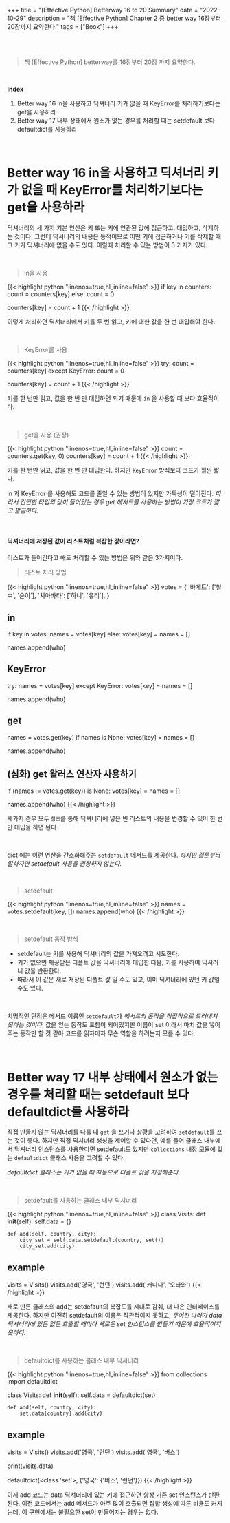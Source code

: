 +++
title = "[Effective Python] Betterway 16 to 20 Summary"
date = "2022-10-29"
description = "책 [Effective Python] Chapter 2 중 better way 16장부터 20장까지 요약한다."
tags = ["Book"]
+++



<br>
<br> 

> 책 [Effective Python] betterway를 16장부터 20장 까지 요약한다.

<br> 

**Index**
1. Better way 16 in을 사용하고 딕셔너리 키가 없을 때 KeyError를 처리하기보다는 get을 사용하라
2. Better way 17 내부 상태에서 원소가 없는 경우를 처리할 때는 setdefault 보다 defaultdict를 사용하라

<br> 

# Better way 16 in을 사용하고 딕셔너리 키가 없을 때 KeyError를 처리하기보다는 get을 사용하라

딕셔너리의 세 가지 기본 연산은 키 또는 키에 연관된 값에 접근하고, 대입하고, 삭제하는 것이다. 그런데 딕셔너리의 내용은 동적이므로 어떤 키에 접근하거나 키를 삭제할 때 그 키가 딕셔너리에 없을 수도 있다. 
이럴때 처리할 수 있는 방법이 3 가지가 있다. 

<br> 

> in을 사용 

{{< highlight python  "linenos=true,hl_inline=false" >}}
if key in counters: 
    count = counters[key]
else: 
    count = 0 

counters[key] = count + 1
{{< /highlight >}}

이렇게 처리하면 딕셔너리에서 키를 두 번 읽고, 키에 대한 값을 한 번 대입해야 한다. 

<br> 

> KeyError를 사용 

{{< highlight python  "linenos=true,hl_inline=false" >}}
try: 
    count = counters[key]
except KeyError: 
    count = 0 

counters[key] = count + 1
{{< /highlight >}}

키를 한 번만 읽고, 값을 한 번 만 대입하면 되기 때문에 `in` 을 사용할 때 보다 효율적이다.

<br> 

> get을 사용 (권장) 

{{< highlight python  "linenos=true,hl_inline=false" >}}
count = counters.get(key, 0)
counters[key] = count + 1
{{< /highlight >}}

키를 한 번만 읽고, 값을 한 번 만 대입한다. 하지만 `KeyError` 방식보다 코드가 훨씬 짧다.


in 과 KeyError 를 사용해도 코드를 줄일 수 있는 방법이 있지만 가독성이 떨어진다. _따라서 간단한 타입의 값이 들어있는 경우 get 메서드를 사용하는 방법이 가장 코드가 짧고 깔끔하다._ 

<br> 

#### 딕셔너리에 저장된 값이 리스트처럼 복잡한 값이라면? 

리스트가 들어간다고 해도 처리할 수 있는 방법은 위와 같은 3가지이다. 

> 리스트 처리 방법 

{{< highlight python  "linenos=true,hl_inline=false" >}}
votes = {
    '바게트': ['철수', '순이'], 
    '치아바타': ['하니', '유리'], 
}

## in ## 
if key in votes: 
    names = votes[key]
else: 
    votes[key] = names = []

names.append(who)


## KeyError ## 
try: 
    names = votes[key]
except KeyError: 
    votes[key] = names = []

names.append(who)


## get ## 
names = votes.get(key)
if names is None: 
    votes[key] = names = []

names.append(who)


## (심화) get 왈러스 연산자 사용하기 ## 
if (names := votes.get(key)) is None: 
    votes[key] = names = []

names.append(who)
{{< /highlight >}}

세가지 경우 모두 `참조`를 통해 딕셔너리에 넣은 빈 리스트의 내용을 변경할 수 있어 한 번 만 대입을 하면 된다.

<br> 

dict 에는 이런 연산을 간소화해주는 `setdefault` 메서드를 제공한다. _하지만 결론부터 말하자면 setdefault 사용을 권장하지 않는다._

<br> 

> setdefault 

{{< highlight python  "linenos=true,hl_inline=false" >}}
names = votes.setdefault(key, [])
names.append(who)
{{< /highlight >}}

<br> 

> setdefault 동작 방식 
- setdefault는 키를 사용해 딕셔너리의 값을 가져오려고 시도한다. 
- 키가 없으면 제공받은 디폴트 값을 딕셔너리에 대입한 다음, 키를 사용하여 딕셔러니 값을 반환한다. 
- 따라서 이 값은 새로 저장된 디폴트 값 일 수도 있고, 이미 딕셔너리에 있던 키 값일 수도 있다. 

<br> 

치명적인 단점은 메서드 이름인 `setdefault`가 _메서드의 동작을 직접적으로 드러내지 못하는 것이다_.
값을 얻는 동작도 포함이 되어있지만 이름이 set 이라서 마치 값을 넣어주는 동작만 할 것 같아 코드를 
읽자마자 무슨 역할을 하려는지 모를 수 있다. 



<br> 

# Better way 17 내부 상태에서 원소가 없는 경우를 처리할 때는 setdefault 보다 defaultdict를 사용하라

직접 만들지 않는 딕셔너리를 다룰 때 `get` 을 쓰거나 상황을 고려하여 `setdefault`를 쓰는 것이 좋다. 하지만 직접 딕셔너리 생성을 제어할 수 있다면,
예를 들어 클래스 내부에서 딕셔너리 인스턴스를 사용한다면 setdefault도 있지만 `collections` 내장 모듈에 있는 `defaultdict` 클래스 사용을 고려할 수 있다. 

_defaultdict 클래스는 키가 없을 때 자동으로 디폴트 값을 지정해준다._

<br> 

> setdefault를 사용하는 클래스 내부 딕셔너리

{{< highlight python  "linenos=true,hl_inline=false" >}}
class Visits: 
    def __init__(self): 
        self.data = {} 

    def add(self, country, city): 
        city_set = self.data.setdefault(country, set()) 
        city_set.add(city) 


## example ## 
visits = Visits()
visits.add('영국', '런던')
visits.add('캐나다', '오타와')
{{< /highlight >}}

새로 만든 클래스의 add는 setdefault의 복잡도를 제대로 감춰, 더 나은 인터페이스를 제공한다. 
하지만 여전히 setdefault의 이름은 직관적이지 못하고, _주어진 나라가 data 딕셔너리에 있든 없든 호출할 때마다 새로운 
set 인스턴스를 만들기 때문에 효율적이지 못하다._ 

<br> 

> defaultdict를 사용하는 클래스 내부 딕셔너리 

{{< highlight python  "linenos=true,hl_inline=false" >}}
from collections import defaultdict 

class Visits: 
    def __init__(self): 
        self.data = defaultdict(set)
    
    def add(self, country, city): 
        set.data[country].add(city) 


## example ## 
visits = Visits()
visits.add('영국', '런던')
visits.add('영국', '버스')

print(visits.data)

>>> 
defaultdict(<class 'set'>, {'영국': {'버스', '런던'}})
{{< /highlight >}}

이제 add 코드는 data 딕셔너리에 있는 키에 접근하면 항상 기존 set 인스턴스가 반환된다.
이전 코드에서는 add 메서드가 아주 많이 호출되면 집합 생성에 따른 비용도 커지는데, 이 구현에서는 불필요한 set이 만들어지는 경우는 없다.

<br> 



